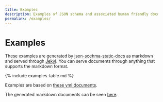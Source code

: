 ```yaml
---
title: Examples
description: Examples of JSON schema and associated human friendly documentation
permalink: /examples/
---
```


# Examples

These examples are generated by [json-scehma-static-docs](/) as markdown and served through [Jekyl](https://jekyllrb.com/). You can serve documents through anything that supports the markdown format.

{% include examples-table.md %}

Examples are based on [these yml documents](https://github.com/tomcollins/json-schema-static-docs/tree/master/gh-pages/yml).

The generated markdown documents can be seen [here](https://github.com/tomcollins/json-schema-static-docs/tree/master/gh-pages/examples).

